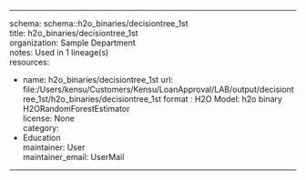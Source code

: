 


---  
schema: schema::h2o_binaries/decisiontree_1st  
title: h2o_binaries/decisiontree_1st  
organization: Sample Department  
notes: Used in 1 lineage(s)  
resources:  
  - name: h2o_binaries/decisiontree_1st 
    url: file:/Users/kensu/Customers/Kensu/LoanApproval/LAB/output/decisiontree_1st/h2o_binaries/decisiontree_1st 
    format : H2O Model: h2o binary H2ORandomForestEstimator  
license: None  
category:
  - Education  
maintainer: User  
maintainer_email: UserMail  
---